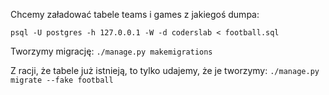 

Chcemy załadować tabele teams i games z jakiegoś dumpa:

`psql -U postgres -h 127.0.0.1 -W -d coderslab < football.sql`


Tworzymy migrację:
`./manage.py makemigrations`


Z racji, że tabele już istnieją, to tylko udajemy, że je tworzymy:
`
./manage.py migrate --fake football
`